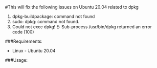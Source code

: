 #This will fix the following issues on Ubuntu 20.04 related to dpkg

1. dpkg-buildpackage: command not found
2. sudo: dpkg: command not found. 
3. Could not exec dpkg! E: Sub-process /usr/bin/dpkg returned an error code (100)

###Requirements:

* Linux - Ubuntu 20.04

###Usage:

